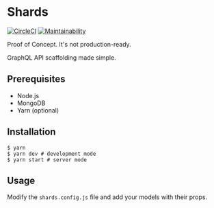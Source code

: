 # Shards

[![CircleCI](https://circleci.com/gh/mrcnk/shards.svg?style=svg)](https://circleci.com/gh/mrcnk/shards)
[![Maintainability](https://api.codeclimate.com/v1/badges/c79fd4d789b7d3dca6b3/maintainability)](https://codeclimate.com/github/hypecloud/shards/maintainability)

Proof of Concept. It's not production-ready.

GraphQL API scaffolding made simple.

## Prerequisites

- Node.js
- MongoDB
- Yarn (optional)

## Installation

```
$ yarn
$ yarn dev # development mode
$ yarn start # server mode
```

## Usage

Modify the `shards.config.js` file and add your models with their props.

